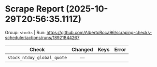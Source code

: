 # Scrape Report (2025-10-29T20:56:35.111Z)

Group: `stocks`  |  Run: https://github.com/AlbertoRoca96/scraping-checks-scheduler/actions/runs/18921844267

| Check | Changed | Keys | Error |
|---|:---:|:--|:--|
| `stock_ntdoy_global_quote` | — |  |  |
